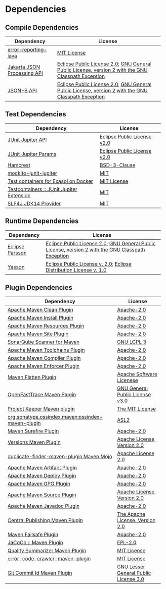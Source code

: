 <!-- @formatter:off -->
# Dependencies

## Compile Dependencies

| Dependency                       | License                                                                                                      |
| -------------------------------- | ------------------------------------------------------------------------------------------------------------ |
| [error-reporting-java][0]        | [MIT License][1]                                                                                             |
| [Jakarta JSON Processing API][2] | [Eclipse Public License 2.0][3]; [GNU General Public License, version 2 with the GNU Classpath Exception][4] |
| [JSON-B API][5]                  | [Eclipse Public License 2.0][3]; [GNU General Public License, version 2 with the GNU Classpath Exception][4] |

## Test Dependencies

| Dependency                                      | License                          |
| ----------------------------------------------- | -------------------------------- |
| [JUnit Jupiter API][6]                          | [Eclipse Public License v2.0][7] |
| [JUnit Jupiter Params][6]                       | [Eclipse Public License v2.0][7] |
| [Hamcrest][8]                                   | [BSD-3-Clause][9]                |
| [mockito-junit-jupiter][10]                     | [MIT][11]                        |
| [Test containers for Exasol on Docker][12]      | [MIT License][13]                |
| [Testcontainers :: JUnit Jupiter Extension][14] | [MIT][15]                        |
| [SLF4J JDK14 Provider][16]                      | [MIT][17]                        |

## Runtime Dependencies

| Dependency            | License                                                                                                      |
| --------------------- | ------------------------------------------------------------------------------------------------------------ |
| [Eclipse Parsson][18] | [Eclipse Public License 2.0][3]; [GNU General Public License, version 2 with the GNU Classpath Exception][4] |
| [Yasson][19]          | [Eclipse Public License v. 2.0][20]; [Eclipse Distribution License v. 1.0][21]                               |

## Plugin Dependencies

| Dependency                                              | License                                     |
| ------------------------------------------------------- | ------------------------------------------- |
| [Apache Maven Clean Plugin][22]                         | [Apache-2.0][23]                            |
| [Apache Maven Install Plugin][24]                       | [Apache-2.0][23]                            |
| [Apache Maven Resources Plugin][25]                     | [Apache-2.0][23]                            |
| [Apache Maven Site Plugin][26]                          | [Apache-2.0][23]                            |
| [SonarQube Scanner for Maven][27]                       | [GNU LGPL 3][28]                            |
| [Apache Maven Toolchains Plugin][29]                    | [Apache-2.0][23]                            |
| [Apache Maven Compiler Plugin][30]                      | [Apache-2.0][23]                            |
| [Apache Maven Enforcer Plugin][31]                      | [Apache-2.0][23]                            |
| [Maven Flatten Plugin][32]                              | [Apache Software Licenese][23]              |
| [OpenFastTrace Maven Plugin][33]                        | [GNU General Public License v3.0][34]       |
| [Project Keeper Maven plugin][35]                       | [The MIT License][36]                       |
| [org.sonatype.ossindex.maven:ossindex-maven-plugin][37] | [ASL2][38]                                  |
| [Maven Surefire Plugin][39]                             | [Apache-2.0][23]                            |
| [Versions Maven Plugin][40]                             | [Apache License, Version 2.0][23]           |
| [duplicate-finder-maven-plugin Maven Mojo][41]          | [Apache License 2.0][42]                    |
| [Apache Maven Artifact Plugin][43]                      | [Apache-2.0][23]                            |
| [Apache Maven Deploy Plugin][44]                        | [Apache-2.0][23]                            |
| [Apache Maven GPG Plugin][45]                           | [Apache-2.0][23]                            |
| [Apache Maven Source Plugin][46]                        | [Apache License, Version 2.0][23]           |
| [Apache Maven Javadoc Plugin][47]                       | [Apache-2.0][23]                            |
| [Central Publishing Maven Plugin][48]                   | [The Apache License, Version 2.0][23]       |
| [Maven Failsafe Plugin][49]                             | [Apache-2.0][23]                            |
| [JaCoCo :: Maven Plugin][50]                            | [EPL-2.0][51]                               |
| [Quality Summarizer Maven Plugin][52]                   | [MIT License][53]                           |
| [error-code-crawler-maven-plugin][54]                   | [MIT License][55]                           |
| [Git Commit Id Maven Plugin][56]                        | [GNU Lesser General Public License 3.0][57] |

[0]: https://github.com/exasol/error-reporting-java/
[1]: https://github.com/exasol/error-reporting-java/blob/main/LICENSE
[2]: https://github.com/eclipse-ee4j/jsonp
[3]: https://projects.eclipse.org/license/epl-2.0
[4]: https://projects.eclipse.org/license/secondary-gpl-2.0-cp
[5]: https://jakartaee.github.io/jsonb-api
[6]: https://junit.org/
[7]: https://www.eclipse.org/legal/epl-v20.html
[8]: http://hamcrest.org/JavaHamcrest/
[9]: https://raw.githubusercontent.com/hamcrest/JavaHamcrest/master/LICENSE
[10]: https://github.com/mockito/mockito
[11]: https://opensource.org/licenses/MIT
[12]: https://github.com/exasol/exasol-testcontainers/
[13]: https://github.com/exasol/exasol-testcontainers/blob/main/LICENSE
[14]: https://java.testcontainers.org
[15]: http://opensource.org/licenses/MIT
[16]: http://www.slf4j.org
[17]: https://opensource.org/license/mit
[18]: https://github.com/eclipse-ee4j/parsson
[19]: https://projects.eclipse.org/projects/ee4j.yasson
[20]: http://www.eclipse.org/legal/epl-v20.html
[21]: http://www.eclipse.org/org/documents/edl-v10.php
[22]: https://maven.apache.org/plugins/maven-clean-plugin/
[23]: https://www.apache.org/licenses/LICENSE-2.0.txt
[24]: https://maven.apache.org/plugins/maven-install-plugin/
[25]: https://maven.apache.org/plugins/maven-resources-plugin/
[26]: https://maven.apache.org/plugins/maven-site-plugin/
[27]: http://docs.sonarqube.org/display/PLUG/Plugin+Library/sonar-scanner-maven/sonar-maven-plugin
[28]: http://www.gnu.org/licenses/lgpl.txt
[29]: https://maven.apache.org/plugins/maven-toolchains-plugin/
[30]: https://maven.apache.org/plugins/maven-compiler-plugin/
[31]: https://maven.apache.org/enforcer/maven-enforcer-plugin/
[32]: https://www.mojohaus.org/flatten-maven-plugin/
[33]: https://github.com/itsallcode/openfasttrace-maven-plugin
[34]: https://www.gnu.org/licenses/gpl-3.0.html
[35]: https://github.com/exasol/project-keeper/
[36]: https://github.com/exasol/project-keeper/blob/main/LICENSE
[37]: https://sonatype.github.io/ossindex-maven/maven-plugin/
[38]: http://www.apache.org/licenses/LICENSE-2.0.txt
[39]: https://maven.apache.org/surefire/maven-surefire-plugin/
[40]: https://www.mojohaus.org/versions/versions-maven-plugin/
[41]: https://basepom.github.io/duplicate-finder-maven-plugin
[42]: http://www.apache.org/licenses/LICENSE-2.0.html
[43]: https://maven.apache.org/plugins/maven-artifact-plugin/
[44]: https://maven.apache.org/plugins/maven-deploy-plugin/
[45]: https://maven.apache.org/plugins/maven-gpg-plugin/
[46]: https://maven.apache.org/plugins/maven-source-plugin/
[47]: https://maven.apache.org/plugins/maven-javadoc-plugin/
[48]: https://central.sonatype.org
[49]: https://maven.apache.org/surefire/maven-failsafe-plugin/
[50]: https://www.jacoco.org/jacoco/trunk/doc/maven.html
[51]: https://www.eclipse.org/legal/epl-2.0/
[52]: https://github.com/exasol/quality-summarizer-maven-plugin/
[53]: https://github.com/exasol/quality-summarizer-maven-plugin/blob/main/LICENSE
[54]: https://github.com/exasol/error-code-crawler-maven-plugin/
[55]: https://github.com/exasol/error-code-crawler-maven-plugin/blob/main/LICENSE
[56]: https://github.com/git-commit-id/git-commit-id-maven-plugin
[57]: http://www.gnu.org/licenses/lgpl-3.0.txt
